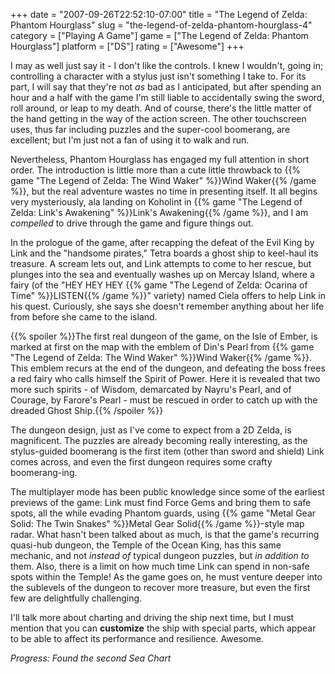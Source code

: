 +++
date = "2007-09-26T22:52:10-07:00"
title = "The Legend of Zelda: Phantom Hourglass"
slug = "the-legend-of-zelda-phantom-hourglass-4"
category = ["Playing A Game"]
game = ["The Legend of Zelda: Phantom Hourglass"]
platform = ["DS"]
rating = ["Awesome"]
+++

I may as well just say it - I don't like the controls.  I knew I wouldn't, going in; controlling a character with a stylus just isn't something I take to.  For its part, I will say that they're not <i>as</i> bad as I anticipated, but after spending an hour and a half with the game I'm still liable to accidentally swing the sword, roll around, or leap to my death.  And of course, there's the little matter of the hand getting in the way of the action screen.  The other touchscreen uses, thus far including puzzles and the super-cool boomerang, are excellent; but I'm just not a fan of using it to walk and run.

Nevertheless, Phantom Hourglass has engaged my full attention in short order.  The introduction is little more than a cute little throwback to {{% game "The Legend of Zelda: The Wind Waker" %}}Wind Waker{{% /game %}}, but the real adventure wastes no time in presenting itself.  It all begins very mysteriously, ala landing on Koholint in {{% game "The Legend of Zelda: Link's Awakening" %}}Link's Awakening{{% /game %}}, and I am <i>compelled</i> to drive through the game and figure things out.

In the prologue of the game, after recapping the defeat of the Evil King by Link and the "handsome pirates," Tetra boards a ghost ship to keel-haul its treasure.  A scream lets out, and Link attempts to come to her rescue, but plunges into the sea and eventually washes up on Mercay Island, where a fairy (of the "HEY HEY HEY {{% game "The Legend of Zelda: Ocarina of Time" %}}LISTEN{{% /game %}}" variety) named Ciela offers to help Link in his quest.  Curiously, she says she doesn't remember anything about her life from before she came to the island.

{{% spoiler %}}The first real dungeon of the game, on the Isle of Ember, is marked at first on the map with the emblem of Din's Pearl from {{% game "The Legend of Zelda: The Wind Waker" %}}Wind Waker{{% /game %}}.  This emblem recurs at the end of the dungeon, and defeating the boss frees a red fairy who calls himself the Spirit of Power.  Here it is revealed that two more such spirits - of Wisdom, demarcated by Nayru's Pearl, and of Courage, by Farore's Pearl - must be rescued in order to catch up with the dreaded Ghost Ship.{{% /spoiler %}}

The dungeon design, just as I've come to expect from a 2D Zelda, is magnificent.  The puzzles are already becoming really interesting, as the stylus-guided boomerang is the first item (other than sword and shield) Link comes across, and even the first dungeon requires some crafty boomerang-ing.

The multiplayer mode has been public knowledge since some of the earliest previews of the game: Link must find Force Gems and bring them to safe spots, all the while evading Phantom guards, using {{% game "Metal Gear Solid: The Twin Snakes" %}}Metal Gear Solid{{% /game %}}-style map radar.  What hasn't been talked about as much, is that the game's recurring quasi-hub dungeon, the Temple of the Ocean King, has this same mechanic, and not <i>instead of</i> typical dungeon puzzles, but <i>in addition to</i> them.  Also, there is a limit on how much time Link can spend in non-safe spots within the Temple!  As the game goes on, he must venture deeper into the sublevels of the dungeon to recover more treasure, but even the first few are delightfully challenging.

I'll talk more about charting and driving the ship next time, but I must mention that you can <b>customize</b> the ship with special parts, which appear to be able to affect its performance and resilience.  Awesome.

<i>Progress: Found the second Sea Chart</i>
